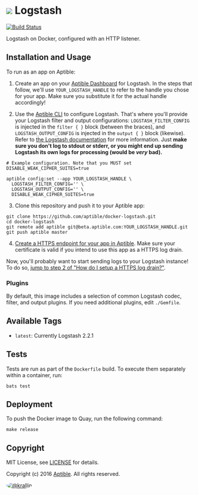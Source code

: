 # ![](https://raw.github.com/aptible/straptible/master/lib/straptible/rails/templates/public.api/icon-60px.png) Logstash
[![Build Status](https://travis-ci.org/aptible/docker-logstash.svg?branch=master)](https://travis-ci.org/aptible/docker-logstash)


Logstash on Docker, configured with an HTTP listener.


## Installation and Usage

To run as an app on Aptible:

  1. Create an app on your [Aptible Dashboard][0] for Logstash. In the steps
  that follow, we'll use `YOUR_LOGSTASH_HANDLE` to refer to the handle you
  chose for your app. Make sure you substitute it for the actual handle
  accordingly!

  2. Use the [Aptible CLI][1] to configure Logstash. That's where you'll provide
  your Logstash filter and output configurations: `LOGSTASH_FILTER_CONFIG` is
  injected in the `filter { }` block (between the braces), and
  `LOGSTASH_OUTPUT_CONFIG` is injected in the `output { }` block (likewise).
  Refer to [the Logstash documentation][2] for more information. Just **make
  sure you don't log to stdout or stderr, or you might end up sending Logstash
  its own logs for processing (would be _very_ bad).**

  ```shell
  # Example configuration. Note that you MUST set DISABLE_WEAK_CIPHER_SUITES=true

  aptible config:set --app YOUR_LOGSTASH_HANDLE \
    LOGSTASH_FILTER_CONFIG='' \
    LOGSTASH_OUTPUT_CONFIG='' \
    DISABLE_WEAK_CIPHER_SUITES=true
  ```

  3. Clone this repository and push it to your Aptible app:

  ```shell
  git clone https://github.com/aptible/docker-logstash.git
  cd docker-logstash
  git remote add aptible git@beta.aptible.com:YOUR_LOGSTASH_HANDLE.git
  git push aptible master
  ```

  4. [Create a HTTPS endpoint for your app in Aptible][3]. Make sure your
  certificate is valid if you intend to use this app as a HTTPS log drain.

Now, you'll probably want to start sending logs to your Logstash instance!
To do so, [jump to step 2 of "How do I setup a HTTPS log drain?"][10].


### Plugins

By default, this image includes a selection of common Logstash codec, filter,
and output plugins.  If you need additional plugins, edit `./Gemfile`.


## Available Tags

  + `latest`: Currently Logstash 2.2.1


## Tests

Tests are run as part of the `Dockerfile` build. To execute them separately
within a container, run:

    bats test


## Deployment

To push the Docker image to Quay, run the following command:

    make release


## Copyright

MIT License, see [LICENSE](LICENSE.md) for details.

Copyright (c) 2016 [Aptible](https://www.aptible.com). All rights reserved.

[<img src="https://avatars2.githubusercontent.com/u/1737686?s=60" style="border-radius: 50%;" alt="@krallin" />](https://github.com/krallin)

  [0]: https://dashboard.aptible.com
  [1]: https://github.com/aptible/aptible-cli
  [2]: https://www.elastic.co/guide/en/logstash/current/configuration.html
  [3]: https://support.aptible.com/topics/paas/how-to-add-internal-or-external-domain/
  [10]: https://support.aptible.com/topics/paas/how-do-i-setup-a-https-log-drain/

